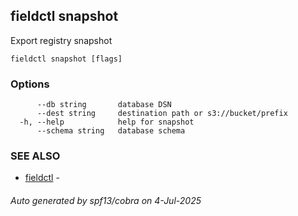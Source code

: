 ## fieldctl snapshot

Export registry snapshot

```
fieldctl snapshot [flags]
```

### Options

```
      --db string       database DSN
      --dest string     destination path or s3://bucket/prefix
  -h, --help            help for snapshot
      --schema string   database schema
```

### SEE ALSO

* [fieldctl](fieldctl.md)	 - 

###### Auto generated by spf13/cobra on 4-Jul-2025

